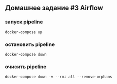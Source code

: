 ## Домашнее задание #3  Airflow

### запуск pipeline

`docker-compose up`

### остановить pipeline

`docker-compose down`

### очисить pipeline

`docker-compose down -v --rmi all --remove-orphans`


